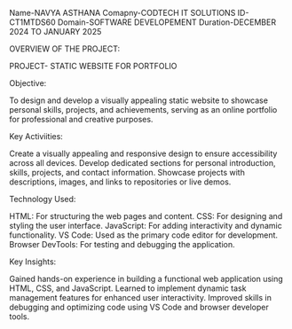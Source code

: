 Name-NAVYA ASTHANA
Comapny-CODTECH IT SOLUTIONS
ID-CT1MTDS60
Domain-SOFTWARE DEVELOPEMENT
Duration-DECEMBER 2024 TO JANUARY 2025

OVERVIEW OF THE PROJECT:

PROJECT- STATIC WEBSITE FOR
PORTFOLIO

Objective:

To design and develop a visually appealing static website to showcase personal skills, projects, and achievements, serving as an online portfolio for professional and creative purposes.

Key Activiities:

Create a visually appealing and responsive design to ensure accessibility across all devices.
Develop dedicated sections for personal introduction, skills, projects, and contact information.
Showcase projects with descriptions, images, and links to repositories or live demos.

Technology Used:

HTML: For structuring the web pages and content.
CSS: For designing and styling the user interface.
JavaScript: For adding interactivity and dynamic functionality.
VS Code: Used as the primary code editor for development.
Browser DevTools: For testing and debugging the application.

Key Insights:

Gained hands-on experience in building a functional web application using HTML, CSS, and JavaScript.
Learned to implement dynamic task management features for enhanced user interactivity.
Improved skills in debugging and optimizing code using VS Code and browser developer tools.
